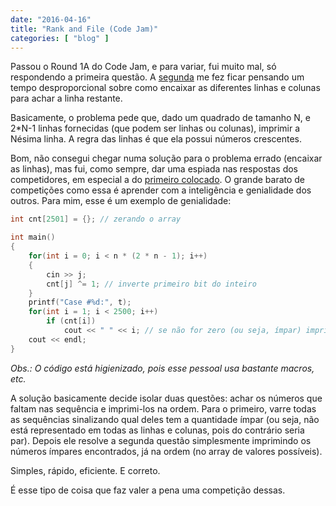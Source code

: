 ```yaml
---
date: "2016-04-16"
title: "Rank and File (Code Jam)"
categories: [ "blog" ]
---
```

Passou o Round 1A do Code Jam, e para variar, fui muito mal, só respondendo a primeira questão. A [segunda](https://code.google.com/codejam/contest/4304486/dashboard#s=p1) me fez ficar pensando um tempo desproporcional sobre como encaixar as diferentes linhas e colunas para achar a linha restante.

Basicamente, o problema pede que, dado um quadrado de tamanho N, e 2*N-1 linhas fornecidas (que podem ser linhas ou colunas), imprimir a Nésima linha. A regra das linhas é que ela possui números crescentes.

Bom, não consegui chegar numa solução para o problema errado (encaixar as linhas), mas fui, como sempre, dar uma espiada nas respostas dos competidores, em especial a do [primeiro colocado](https://code.google.com/codejam/contest/4304486/scoreboard#vf=1). O grande barato de competições como essa é aprender com a inteligência e genialidade dos outros. Para mim, esse é um exemplo de genialidade:

```cpp
int cnt[2501] = {}; // zerando o array

int main()
{
	for(int i = 0; i < n * (2 * n - 1); i++)
	{
		cin >> j;
		cnt[j] ^= 1; // inverte primeiro bit do inteiro
	}
	printf("Case #%d:", t);
	for(int i = 1; i < 2500; i++)
		if (cnt[i]) 
			cout << " " << i; // se não for zero (ou seja, ímpar) imprime
	cout << endl;
}
```

_Obs.: O código está higienizado, pois esse pessoal usa bastante macros, etc._

A solução basicamente decide isolar duas questões: achar os números que faltam nas sequência e imprimi-los na ordem. Para o primeiro, varre todas as sequências sinalizando qual deles tem a quantidade ímpar (ou seja, não está representado em todas as linhas e colunas, pois do contrário seria par). Depois ele resolve a segunda questão simplesmente imprimindo os números ímpares encontrados, já na ordem (no array de valores possíveis).

Simples, rápido, eficiente. E correto.

É esse tipo de coisa que faz valer a pena uma competição dessas.

